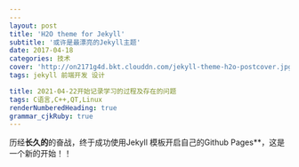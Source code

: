 ```yaml
---
---
layout: post
title: 'H2O theme for Jekyll'
subtitle: '或许是最漂亮的Jekyll主题'
date: 2017-04-18
categories: 技术
cover: 'http://on2171g4d.bkt.clouddn.com/jekyll-theme-h2o-postcover.jpg'
tags: jekyll 前端开发 设计

title: 2021-04-22开始记录学习的过程及存在的问题 
tags: C语言,C++,QT,Linux
renderNumberedHeading: true
grammar_cjkRuby: true
---
```

 历经**长久的**的奋战，终于成功使用Jekyll 模板开启自己的Github Pages**，这是一个新的开始！！
 
